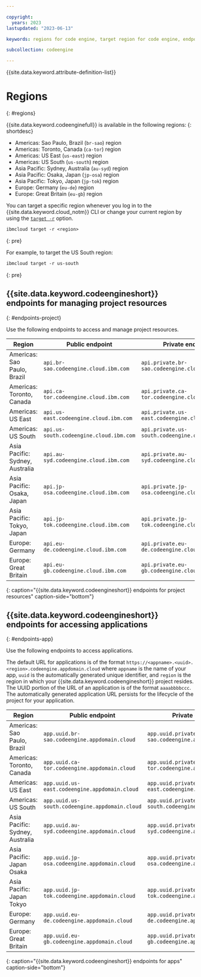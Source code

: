 ```yaml
---

copyright:
  years: 2023
lastupdated: "2023-06-13"

keywords: regions for code engine, target region for code engine, endpoints for code engine, api endpoints in code engine, regions, endpoints

subcollection: codeengine

---
```


{{site.data.keyword.attribute-definition-list}}

# Regions 
{: #regions}

{{site.data.keyword.codeenginefull}} is available in the following regions:
{: shortdesc}

- Americas: Sao Paulo, Brazil (`br-sao`) region
- Americas: Toronto, Canada (`ca-tor`) region
- Americas: US East (`us-east`) region
- Americas: US South (`us-south`) region
- Asia Pacific: Sydney, Australia  (`au-syd`) region
- Asia Pacific: Osaka, Japan  (`jp-osa`) region
- Asia Pacific: Tokyo, Japan  (`jp-tok`) region
- Europe: Germany (`eu-de`) region
- Europe: Great Britain (`eu-gb`) region

You can target a specific region whenever you log in to the {{site.data.keyword.cloud_notm}} CLI or change your current region by using the [`target -r`](/docs/cli?topic=cli-ibmcloud_cli#ibmcloud_target) option.


```txt
ibmcloud target -r <region>
```
{: pre}

For example, to target the US South region:

```txt
ibmcloud target -r us-south
```
{: pre}

## {{site.data.keyword.codeengineshort}} endpoints for managing project resources
{: #endpoints-project}

Use the following endpoints to access and manage project resources.

| Region | Public endpoint | Private endpoint |
| ---- | -------- | -------- |
| Americas: Sao Paulo, Brazil | `api.br-sao.codeengine.cloud.ibm.com` | `api.private.br-sao.codeengine.cloud.ibm.com` |
| Americas: Toronto, Canada | `api.ca-tor.codeengine.cloud.ibm.com` | `api.private.ca-tor.codeengine.cloud.ibm.com` |
| Americas: US East | `api.us-east.codeengine.cloud.ibm.com` | `api.private.us-east.codeengine.cloud.ibm.com` |
| Americas: US South | `api.us-south.codeengine.cloud.ibm.com` | `api.private.us-south.codeengine.cloud.ibm.com` |
| Asia Pacific: Sydney, Australia | `api.au-syd.codeengine.cloud.ibm.com` | `api.private.au-syd.codeengine.cloud.ibm.com` |
| Asia Pacific: Osaka, Japan | `api.jp-osa.codeengine.cloud.ibm.com` | `api.private.jp-osa.codeengine.cloud.ibm.com` |
| Asia Pacific: Tokyo, Japan | `api.jp-tok.codeengine.cloud.ibm.com` | `api.private.jp-tok.codeengine.cloud.ibm.com` |
| Europe: Germany | `api.eu-de.codeengine.cloud.ibm.com` | `api.private.eu-de.codeengine.cloud.ibm.com` |
| Europe: Great Britain | `api.eu-gb.codeengine.cloud.ibm.com` | `api.private.eu-gb.codeengine.cloud.ibm.com` |
{: caption="{{site.data.keyword.codeengineshort}} endpoints for project resources" caption-side="bottom"}

## {{site.data.keyword.codeengineshort}} endpoints for accessing applications
{: #endpoints-app}

Use the following endpoints to access applications. 

The default URL for applications is of the format `https://<appname>.<uuid>.<region>.codeengine.appdomain.cloud` where `appname` is the name of your app, `uuid` is the automatically generated unique identifier, and `region` is the region in which your {{site.data.keyword.codeengineshort}} project resides. The UUID portion of the URL of an application is of the format `aaaabbbbccc`. The automatically generated application URL persists for the lifecycle of the project for your application. 




| Region | Public endpoint | Private endpoint |
| ---- | -------- | -------- |
| Americas: Sao Paulo, Brazil  | `app.uuid.br-sao.codeengine.appdomain.cloud` | `app.uuid.private.br-sao.codeengine.appdomain.cloud` |
| Americas: Toronto, Canada | `app.uuid.ca-tor.codeengine.appdomain.cloud` | `app.uuid.private.ca-tor.codeengine.appdomain.cloud` |
| Americas: US East | `app.uuid.us-east.codeengine.appdomain.cloud` | `app.uuid.private.us-east.codeengine.appdomain.cloud` |
| Americas: US South| `app.uuid.us-south.codeengine.appdomain.cloud` | `app.uuid.private.us-south.codeengine.appdomain.cloud` |
| Asia Pacific: Sydney, Australia  | `app.uuid.au-syd.codeengine.appdomain.cloud` | `app.uuid.private.au-syd.codeengine.appdomain.cloud` |
| Asia Pacific: Japan Osaka | `app.uuid.jp-osa.codeengine.appdomain.cloud` | `app.uuid.private.jp-osa.codeengine.appdomain.cloud` |
| Asia Pacific: Japan Tokyo | `app.uuid.jp-tok.codeengine.appdomain.cloud` | `app.uuid.private.jp-tok.codeengine.appdomain.cloud` |
| Europe: Germany | `app.uuid.eu-de.codeengine.appdomain.cloud` | `app.uuid.private.eu-de.codeengine.appdomain.cloud` |
| Europe: Great Britain | `app.uuid.eu-gb.codeengine.appdomain.cloud` | `app.uuid.private.eu-gb.codeengine.appdomain.cloud` |
{: caption="{{site.data.keyword.codeengineshort}} endpoints for apps" caption-side="bottom"}


